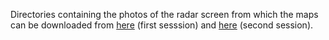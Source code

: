 Directories containing the photos of the radar screen from which the maps can be downloaded from [here](https://drive.google.com/drive/folders/1WPJR5JkLdMTmpazkbPyDFuCxHcOFSyVb?usp=drive_link) (first sesssion) and [here](https://drive.google.com/drive/folders/1HhrKUJ9u2-QCaL8KBZ-bWemg_db63spe?usp=drive_link) (second session). 
